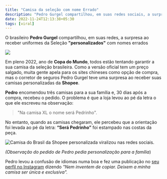 ```yaml
---
title: "Camisa da seleção com nome Errado"
description: "Pedro Gurgel compartilhou, em suas redes sociais, a surpresa ao receber uniformes da Seleção com nome errado 😤"
date: 2022-11-24T12:13:38+05:30
tags: [viral]
---
```


O brasileiro **Pedro Gurgel** compartilhou, em suas redes, a surpresa ao receber uniformes da Seleção **"personalizados"** com nomes errados


![](https://tm.ibxk.com.br/2022/11/24/24115857929166.jpg?ims=400x225)

Em pleno 2022, ano de **Copa do Mundo**, todos estão tentando garantir a sua camisa da seleção brasileira. Como a versão oficial tem um preço salgado, muita gente apela para os sites chineses como opção de compra, mas o corretor de seguros Pedro Gurgel teve uma surpresa ao receber suas camisas personalizadas da **Shopee**.  

**Pedro** encomendou três camisas para a sua família e, 30 dias após a compra, recebeu o pedido. O problema é que a loja levou ao pé da letra o que ele escreveu na observação:

>  "Na camisa XL o nome será Pedrinho".


No entanto, quando as camisas chegaram, ele percebeu que a orientação foi levada ao pé da letra: **“Será Pedrinho”** foi estampado nas costas da peça.

  
![Camisa do Brasil da Shopee personalizada viralizou nas redes sociais.](https://i1.wp.com/img.ibxk.com.br/2022/11/24/camisa-do-brasil-da-shopee-24115602981163.jpg?resize=400,225)

 *(Observação do pedido de Pedro pedia personalização para a família*)

Pedro levou a confusão de idiomas numa boa e fez uma publicação no [seu perfil no Instagram](https://instagram.com/pedrogurgelfa) dizendo *"Nem inventem de copiar. Deixem a minha camisa ser única e exclusiva".*
